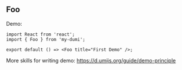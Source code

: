 
## Foo

Demo:

```tsx
import React from 'react';
import { Foo } from 'my-dumi';

export default () => <Foo title="First Demo" />;
```

More skills for writing demo: https://d.umijs.org/guide/demo-principle

